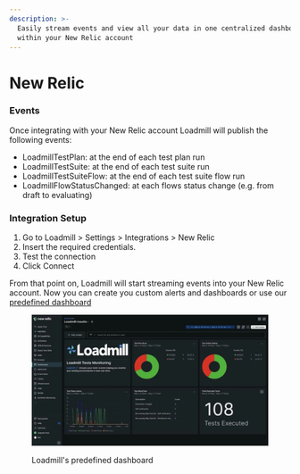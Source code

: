 ```yaml
---
description: >-
  Easily stream events and view all your data in one centralized dashboard
  within your New Relic account
---
```


# New Relic

### Events

Once integrating with your New Relic account Loadmill will publish the following events:

* LoadmillTestPlan: at the end of each test plan run
* LoadmillTestSuite: at the end of each test suite run
* LoadmillTestSuiteFlow: at the end of each test suite flow run
* LoadmillFlowStatusChanged: at each flows status change (e.g. from draft to evaluating)

### Integration Setup

1. Go to Loadmill > Settings > Integrations > New Relic
2. Insert the required credentials.
3. Test the connection
4. Click Connect

From that point on, Loadmill will start streaming events into your New Relic account. Now you can create you custom alerts and dashboards or use our [predefined dashboard](https://newrelic.com/instant-observability/loadmill)

&#x20;

<figure><img src="../.gitbook/assets/image (1) (2) (1).png" alt=""><figcaption><p>Loadmill's predefined dashboard</p></figcaption></figure>

